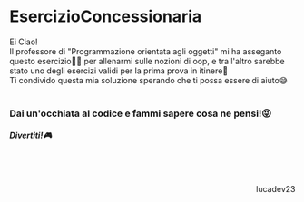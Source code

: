 # EsercizioConcessionaria
Ei Ciao!</br>
Il professore di "Programmazione orientata agli oggetti" mi ha asseganto questo esercizio👨‍🏫 per allenarmi sulle nozioni di oop, e tra l'altro sarebbe stato uno degli esercizi validi per la prima prova in itinere🤔</br>
Ti condivido questa mia soluzione sperando che ti possa essere di aiuto😅</br>
</br>
<h3>Dai un'occhiata al codice e fammi sapere cosa ne pensi!😜</h3>

<h5>Divertiti!🎮</h5></br></br>
<p align="right"> 
lucadev23
</p>
